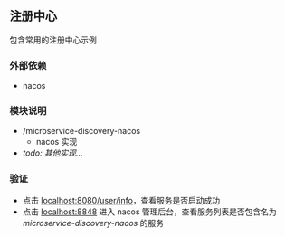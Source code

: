 ## 注册中心
包含常用的注册中心示例

### 外部依赖
* nacos

### 模块说明
* /microservice-discovery-nacos
  * nacos 实现
* *todo: 其他实现...*

### 验证 
* 点击 [localhost:8080/user/info](http://localhost:8080/user/info)，查看服务是否启动成功 
* 点击 [localhost:8848](http://localhost:8848) 进入 nacos 管理后台，查看服务列表是否包含名为 *microservice-discovery-nacos* 的服务
  